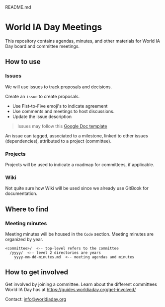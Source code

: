 README.md

# World IA Day Meetings
This repository contains agendas, minutes, and other materials for World IA Day board and committee meetings.

## How to use

### Issues
We will use issues to track proposals and decisions. 

Create an `issue` to create proposals. 
- Use Fist-to-Five emoji's to indicate agreement
- Use comments and meetings to host discussions. 
- Update the issue description 

> Issues may follow this [Google Doc template](https://docs.google.com/document/d/18V5Gs_SjdBmcHK9sQqCfX4d-JtiQkD04R5ZJagi7dKk/edit?usp=sharing)

An issue can tagged, associated to a milestone, linked to other issues (dependencies), attributed to a project (committee). 



### Projects
Projects will be used to indicate a roadmap for committees, if applicable. 

### Wiki
Not quite sure how Wiki will be used since we already use GitBook for documentation. 

## Where to find

### Meeting minutes

Meeting minutes will be housed in the `Code` section. Meeting minutes are organized by year. 

```
<committee>/  <-- top-level refers to the committee 
  /yyyy/  <-- level 2 directories are years
    yyyy-mm-dd-minutes.md  <-- meeting agendas and minutes
```

## How to get involved

Get involved by joining a committee. Learn about the different committees World IA Day has at https://guides.worldiaday.org/get-involved/

Contact: info@worldiaday.org
